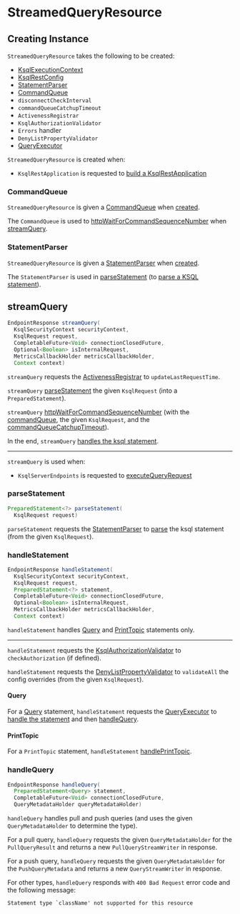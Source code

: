 # StreamedQueryResource

## Creating Instance

`StreamedQueryResource` takes the following to be created:

* <span id="ksqlEngine"> [KsqlExecutionContext](../KsqlExecutionContext.md)
* <span id="ksqlRestConfig"> [KsqlRestConfig](KsqlRestConfig.md)
* [StatementParser](#statementParser)
* [CommandQueue](#commandQueue)
* <span id="disconnectCheckInterval"> `disconnectCheckInterval`
* <span id="commandQueueCatchupTimeout"> `commandQueueCatchupTimeout`
* <span id="activenessRegistrar"> `ActivenessRegistrar`
* <span id="authorizationValidator"> `KsqlAuthorizationValidator`
* <span id="errorHandler"> `Errors` handler
* <span id="denyListPropertyValidator"> `DenyListPropertyValidator`
* <span id="queryExecutor"> [QueryExecutor](QueryExecutor.md)

`StreamedQueryResource` is created when:

* `KsqlRestApplication` is requested to [build a KsqlRestApplication](KsqlRestApplication.md#buildApplication)

### <span id="commandQueue"> CommandQueue

`StreamedQueryResource` is given a [CommandQueue](CommandQueue.md) when [created](#creating-instance).

The `CommandQueue` is used to [httpWaitForCommandSequenceNumber](CommandStoreUtil.md#httpWaitForCommandSequenceNumber) when [streamQuery](#streamQuery).

### <span id="statementParser"> StatementParser

`StreamedQueryResource` is given a [StatementParser](StatementParser.md) when [created](#creating-instance).

The `StatementParser` is used in [parseStatement](#parseStatement) (to [parse a KSQL statement](StatementParser.md#parseSingleStatement)).

## <span id="streamQuery"> streamQuery

```java
EndpointResponse streamQuery(
  KsqlSecurityContext securityContext,
  KsqlRequest request,
  CompletableFuture<Void> connectionClosedFuture,
  Optional<Boolean> isInternalRequest,
  MetricsCallbackHolder metricsCallbackHolder,
  Context context)
```

`streamQuery` requests the [ActivenessRegistrar](#activenessRegistrar) to `updateLastRequestTime`.

`streamQuery` [parseStatement](#parseStatement) the given `KsqlRequest` (into a `PreparedStatement`).

`streamQuery` [httpWaitForCommandSequenceNumber](CommandStoreUtil.md#httpWaitForCommandSequenceNumber) (with the [commandQueue](#commandQueue), the given `KsqlRequest`, and the [commandQueueCatchupTimeout](#commandQueueCatchupTimeout)).

In the end, `streamQuery` [handles the ksql statement](#handleStatement).

---

`streamQuery` is used when:

* `KsqlServerEndpoints` is requested to [executeQueryRequest](KsqlServerEndpoints.md#executeQueryRequest)

### <span id="parseStatement"> parseStatement

```java
PreparedStatement<?> parseStatement(
  KsqlRequest request)
```

`parseStatement` requests the [StatementParser](#statementParser) to [parse](StatementParser.md#parseSingleStatement) the ksql statement (from the given `KsqlRequest`).

### <span id="handleStatement"> handleStatement

```java
EndpointResponse handleStatement(
  KsqlSecurityContext securityContext,
  KsqlRequest request,
  PreparedStatement<?> statement,
  CompletableFuture<Void> connectionClosedFuture,
  Optional<Boolean> isInternalRequest,
  MetricsCallbackHolder metricsCallbackHolder,
  Context context)
```

`handleStatement` handles [Query](#handleStatement-Query) and [PrintTopic](#handleStatement-PrintTopic) statements only.

---

`handleStatement` requests the [KsqlAuthorizationValidator](#authorizationValidator) to `checkAuthorization` (if defined).

`handleStatement` requests the [DenyListPropertyValidator](#denyListPropertyValidator) to `validateAll` the config overrides (from the given `KsqlRequest`).

#### <span id="handleStatement-Query"> Query

For a [Query](../parser/Query.md) statement, `handleStatement` requests the [QueryExecutor](#queryExecutor) to [handle the statement](QueryExecutor.md#handleStatement) and then [handleQuery](#handleQuery).

#### <span id="handleStatement-PrintTopic"> PrintTopic

For a `PrintTopic` statement, `handleStatement` [handlePrintTopic](#handlePrintTopic).

### <span id="handleQuery"> handleQuery

```java
EndpointResponse handleQuery(
  PreparedStatement<Query> statement,
  CompletableFuture<Void> connectionClosedFuture,
  QueryMetadataHolder queryMetadataHolder)
```

`handleQuery` handles pull and push queries (and uses the given `QueryMetadataHolder` to determine the type).

For a pull query, `handleQuery` requests the given `QueryMetadataHolder` for the `PullQueryResult` and returns a new `PullQueryStreamWriter` in response.

For a push query, `handleQuery` requests the given `QueryMetadataHolder` for the `PushQueryMetadata` and returns a new `QueryStreamWriter` in response.

For other types, `handleQuery` responds with `400 Bad Request` error code and the following message:

```text
Statement type `className' not supported for this resource
```
